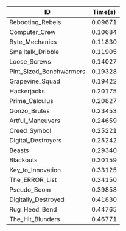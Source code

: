 |ID|Time(s)|
|-|-|
|Rebooting_Rebels|0.09671|
|Computer_Crew|0.10684|
|Byte_Mechanics|0.11830|
|Smalltalk_Dribble|0.11905|
|Loose_Screws|0.14027|
|Pint_Sized_Benchwarmers|0.19328|
|Grapevine_Squad|0.19422|
|Hackerjacks|0.20175|
|Prime_Calculus|0.20827|
|Gonzo_Brutes|0.23453|
|Artful_Maneuvers|0.24659|
|Creed_Symbol|0.25221|
|Digital_Destroyers|0.25242|
|Beasts|0.29340|
|Blackouts|0.30159|
|Key_to_Innovation|0.33125|
|The_ERROR_List|0.34150|
|Pseudo_Boom|0.39858|
|Digitally_Destroyed|0.41830|
|Rug_Heed_Bend|0.44765|
|The_Hit_Blunders|0.46771|

